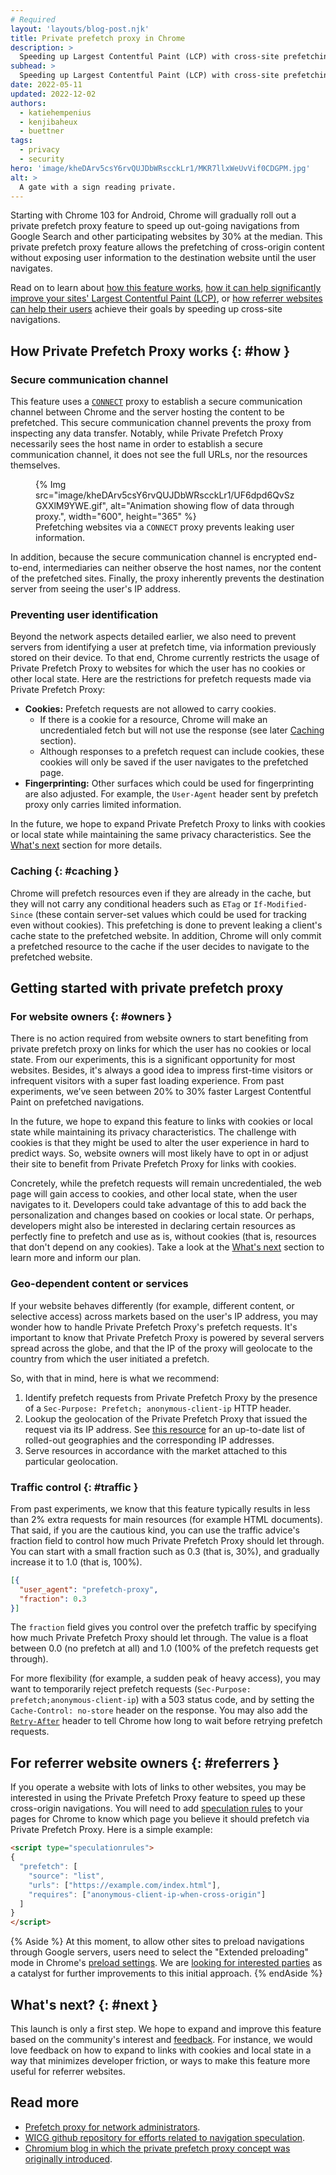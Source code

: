 ```yaml
---
# Required
layout: 'layouts/blog-post.njk'
title: Private prefetch proxy in Chrome
description: >
  Speeding up Largest Contentful Paint (LCP) with cross-site prefetching.
subhead: >
  Speeding up Largest Contentful Paint (LCP) with cross-site prefetching.
date: 2022-05-11
updated: 2022-12-02
authors:
  - katiehempenius
  - kenjibaheux
  - buettner
tags:
  - privacy
  - security
hero: 'image/kheDArv5csY6rvQUJDbWRscckLr1/MKR7llxWeUvVif0CDGPM.jpg'
alt: >
  A gate with a sign reading private.
---
```


Starting with Chrome 103 for Android, Chrome will gradually roll out a private prefetch proxy feature to speed up out-going navigations from Google Search and other participating websites by 30% at the median. This private prefetch proxy feature allows the prefetching of cross-origin content without exposing user information to the destination website until the user navigates.

Read on to learn about [how this feature works](#how),
[how it can help significantly improve your sites' Largest Contentful Paint (LCP)](#owners),
or [how referrer websites can help their users](#referrers) achieve their goals by speeding up cross-site navigations.

## How Private Prefetch Proxy works {: #how }

### Secure communication channel

This feature uses a [`CONNECT`](https://tools.ietf.org/html/rfc7231#section-4.3.6) proxy to establish a secure communication channel between Chrome and the server hosting the content to be prefetched. This secure communication channel prevents the proxy from inspecting any data transfer. Notably, while Private Prefetch Proxy necessarily sees the host name in order to establish a secure communication channel, it does not see the full URLs, nor the resources themselves.

<figure>
{% Img src="image/kheDArv5csY6rvQUJDbWRscckLr1/UF6dpd6QvSzGXXlM9YWE.gif", alt="Animation showing flow of data through proxy.", width="600", height="365" %}
  <figcaption>Prefetching websites via a <code>CONNECT</code> proxy prevents leaking user information.</figcaption>
</figure>

In addition, because the secure communication channel is encrypted end-to-end, intermediaries can neither observe the host names, nor the content of the prefetched sites. Finally, the proxy inherently prevents the destination server from seeing the user's IP address.

### Preventing user identification

Beyond the network aspects detailed earlier, we also need to prevent servers from identifying a user at prefetch time, via information previously stored on their device. To that end, Chrome currently restricts the usage of Private Prefetch Proxy to websites for which the user has no cookies or other local state. Here are the restrictions for prefetch requests made via Private Prefetch Proxy:

- **Cookies:** Prefetch requests are not allowed to carry cookies.
  - If there is a cookie for a resource, Chrome will make an uncredentialed fetch but will not use the response (see later [Caching](#caching) section).
  - Although responses to a prefetch request can include cookies, these cookies will only be saved if the user navigates to the prefetched page.
- **Fingerprinting:** Other surfaces which could be used for fingerprinting are also adjusted. For example, the `User-Agent` header sent by prefetch proxy only carries limited information.

In the future, we hope to expand Private Prefetch Proxy to links with cookies or local state while maintaining the same privacy characteristics. See the [What's next](#next) section for more details.

### Caching {: #caching }

Chrome will prefetch resources even if they are already in the cache, but they will not carry any conditional headers such as `ETag` or `If-Modified-Since` (these contain server-set values which could be used for tracking even without cookies). This prefetching is done to prevent leaking a client's cache state to the prefetched website. In addition, Chrome will only commit a prefetched resource to the cache if the user decides to navigate to the prefetched website.

## Getting started with private prefetch proxy

### For website owners {: #owners }

There is no action required from website owners to start benefiting from private prefetch proxy on links for which the user has no cookies or local state. From our experiments, this is a significant opportunity for most websites. Besides, it's always a good idea to impress first-time visitors or infrequent visitors with a super fast loading experience. From past experiments, we’ve seen between 20% to 30% faster Largest Contentful Paint on prefetched navigations.

In the future, we hope to expand this feature to links with cookies or local state while maintaining its privacy characteristics. The challenge with cookies is that they might be used to alter the user experience in hard to predict ways. So, website owners will most likely have to opt in or adjust their site to benefit from Private Prefetch Proxy for links with cookies.

Concretely, while the prefetch requests will remain uncredentialed, the web page will gain access to cookies, and other local state, when the user navigates to it. Developers could take advantage of this to add back the personalization and changes based on cookies or local state. Or perhaps, developers might also be interested in declaring certain resources as perfectly fine to prefetch and use as is, without cookies (that is, resources that don't depend on any cookies). Take a look at the [What's next](#next) section to learn more and inform our plan.

### Geo-dependent content or services

If your website behaves differently (for example, different content, or selective access) across markets based on the user's IP address, you may wonder how to handle Private Prefetch Proxy's prefetch requests. It's important to know that Private Prefetch Proxy is powered by several servers spread across the globe, and that the IP of the proxy will geolocate to the country from which the user initiated a prefetch.

So, with that in mind, here is what we recommend:

1. Identify prefetch requests from Private Prefetch Proxy by the presence of a `Sec-Purpose: Prefetch; anonymous-client-ip` HTTP header.
1. Lookup the geolocation of the Private Prefetch Proxy that issued the request via its IP address. See [this resource](https://www.gstatic.com/chrome/prefetchproxy/prefetch_proxy_geofeed) for an up-to-date list of rolled-out geographies and the corresponding IP addresses.
1. Serve resources in accordance with the market attached to this particular geolocation.

### Traffic control {: #traffic }

From past experiments, we know that this feature typically results in less than 2% extra requests for main resources (for example HTML documents). That said, if you are the cautious kind, you can use the traffic advice's fraction field to control how much Private Prefetch Proxy should let through. You can start with a small fraction such as 0.3 (that is, 30%), and gradually increase it to 1.0 (that is, 100%).

```json
[{
  "user_agent": "prefetch-proxy",
  "fraction": 0.3
}]
```

The `fraction` field gives you control over the prefetch traffic by specifying how much Private Prefetch Proxy should let through. The value is a float between 0.0 (no prefetch at all) and 1.0 (100% of the prefetch requests get through).

For more flexibility (for example, a sudden peak of heavy access), you may want to temporarily reject prefetch requests (`Sec-Purpose: prefetch;anonymous-client-ip`) with a 503 status code, and by setting the `Cache-Control: no-store` header on the response. You may also add the [`Retry-After`](https://tools.ietf.org/html/rfc7231#section-6.6.4) header to tell Chrome how long to wait before retrying prefetch requests.

## For referrer website owners {: #referrers }

If you operate a website with lots of links to other websites, you may be interested in using the Private Prefetch Proxy feature to speed up these cross-origin navigations. You will need to add [speculation rules](/blog/prerender-pages/#using-the-speculation-rules-api-to-prerender-pages) to your pages for Chrome to know which page you believe it should prefetch via Private Prefetch Proxy. Here is a simple example:

```html
<script type="speculationrules">
{
  "prefetch": [
    "source": "list",
    "urls": ["https://example.com/index.html"],
    "requires": ["anonymous-client-ip-when-cross-origin"]
  ]
}
</script>
```

{% Aside %}
At this moment, to allow other sites to preload navigations through Google servers, users need to select the "Extended preloading" mode in Chrome's [preload settings](https://support.google.com/chrome/answer/1385029?hl=en&co=GENIE.Platform%3DAndroid). We are [looking for interested parties](https://github.com/WICG/nav-speculation/issues/) as a catalyst for further improvements to this initial approach.
{% endAside %}

## What's next? {: #next }

This launch is only a first step. We hope to expand and improve this feature based on the community's interest and [feedback](https://github.com/WICG/nav-speculation/issues/). For instance, we would love feedback on how to expand to links with cookies and local state in a way that minimizes developer friction, or ways to make this feature more useful for referrer websites.

## Read more

- [Prefetch proxy for network administrators](/multidevice/private-prefetch-proxy-for-network-admins).
- [WICG github repository for efforts related to navigation speculation](https://github.com/WICG/nav-speculation/).
- [Chromium blog in which the private prefetch proxy concept was originally introduced](https://blog.chromium.org/2020/12/continuing-our-journey-to-bring-instant.html).
